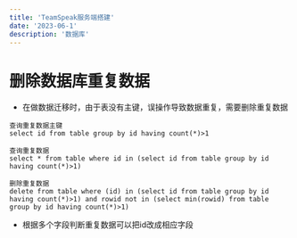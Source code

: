 ```yaml
---
title: 'TeamSpeak服务端搭建'
date: '2023-06-1'
description: '数据库'
---
```

# 删除数据库重复数据
- 在做数据迁移时，由于表没有主键，误操作导致数据重复，需要删除重复数据
```
查询重复数据主键
select id from table group by id having count(*)>1

查询重复数据
select * from table where id in (select id from table group by id having count(*)>1)

删除重复数据
delete from table where (id) in (select id from table group by id having count(*)>1) and rowid not in (select min(rowid) from table group by id having count(*)>1)

```
- 根据多个字段判断重复数据可以把id改成相应字段